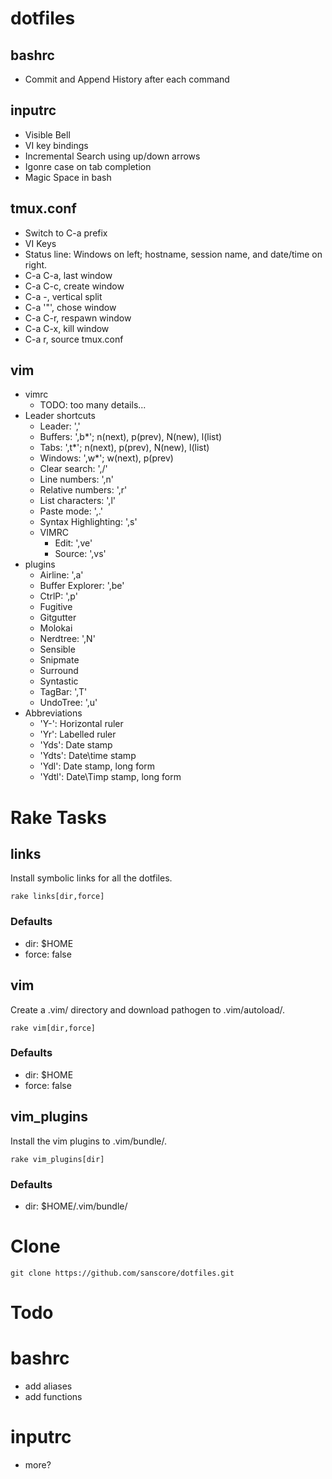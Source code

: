 # dotfiles
## bashrc
 * Commit and Append History after each command

## inputrc
  * Visible Bell
  * VI key bindings
  * Incremental Search using up/down arrows
  * Igonre case on tab completion
  * Magic Space in bash

## tmux.conf
  * Switch to C-a prefix
  * VI Keys
  * Status line: Windows on left; hostname, session name, and date/time on right.
  * C-a C-a, last window
  * C-a C-c, create window
  * C-a -, vertical split
  * C-a '"', chose window
  * C-a C-r, respawn window
  * C-a C-x, kill window
  * C-a r, source tmux.conf

## vim
  * vimrc
    * TODO: too many details...
  * Leader shortcuts
    * Leader: ','
    * Buffers: ',b*'; n(next), p(prev), N(new), l(list)
    * Tabs: ',t*'; n(next), p(prev), N(new), l(list)
    * Windows: ',w*'; w(next), p(prev)
    * Clear search: ',/'
    * Line numbers: ',n'
    * Relative numbers: ',r'
    * List characters: ',l'
    * Paste mode: ',.'
    * Syntax Highlighting: ',s'
    * VIMRC
      * Edit: ',ve'
      * Source: ',vs'
  * plugins
    * Airline: ',a'
    * Buffer Explorer: ',be'
    * CtrlP: ',p'
    * Fugitive
    * Gitgutter
    * Molokai
    * Nerdtree: ',N'
    * Sensible
    * Snipmate
    * Surround
    * Syntastic
    * TagBar: ',T'
    * UndoTree: ',u'
  * Abbreviations
    * 'Y-': Horizontal ruler
    * 'Yr': Labelled ruler
    * 'Yds': Date stamp
    * 'Ydts': Date\time stamp
    * 'Ydl': Date stamp, long form
    * 'Ydtl': Date\Timp stamp, long form

# Rake Tasks

## links
Install symbolic links for all the dotfiles.

```
rake links[dir,force]
```

### Defaults
 * dir: $HOME
 * force: false

## vim
Create a .vim/ directory and download pathogen to .vim/autoload/.

```
rake vim[dir,force]
```

### Defaults
 * dir: $HOME
 * force: false

## vim_plugins
Install the vim plugins to .vim/bundle/.

```
rake vim_plugins[dir]
```

### Defaults
 * dir: $HOME/.vim/bundle/


# Clone
```
git clone https://github.com/sanscore/dotfiles.git
```

# Todo

# bashrc
 * add aliases
 * add functions

# inputrc
  * more?
